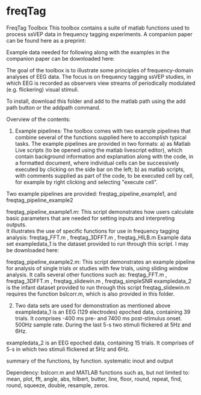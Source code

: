 # freqTag
FreqTag Toolbox
This toolbox contains a suite of matlab functions used to process ssVEP data in frequency tagging experiments. A companion paper can be found here as a preprint: 

Example data needed for following along with the examples in the companion paper can be downloaded here: 

The goal of the toolbox is to illustrate some principles of frequency-domain analyses of EEG data. The focus is on frequency tagging ssVEP studies, in which EEG is recorded as observers view streams of periodically modulated (e.g. flickering) visual stimuli. 

To install, download this folder and add to the matlab path using the add path button or the addpath command. 

Overview of the contents: 
1) Example pipelines: The toolbox comes with two example pipelines that combine several of the functions supplied here to accomplish typical tasks. The example pipelines are provided in two formats: a) as Matlab Live scripts (to be opened using the matlab livescript editor), which contain background information and explanation along with the code, in a formatted document, where individual cells can be successively executed by clicking on the side bar on the left; b) as matlab scripts, with comments supplied as part of the code, to be executed cell by cell, for example by right clicking and selecting "execute cell".

Two example pipelines are provided: freqtag_pipeline_example1, and freqtag_pipeline_example2 

freqtag_pipeline_example1.m: 
This script demonstrates how users calculate basic parameters that are needed for setting inputs and interpreting outputs.   
It illustrates the use of specific functions for use in frequency tagging analysis: freqtag_FFT.m , freqtag_3DFFT.m , freqtag_HILB.m
Example data set exampledata_1 is the dataset provided to run through this script. I may be downloaded here: 
	
freqtag_pipeline_example2.m: 
This script demonstrates an example pipeline for analysis of single trials or studies with few trials, using sliding window analysis. 
It calls several other functions such as: freqtag_FFT.m , freqtag_3DFFT.m , freqtag_slidewin.m , freqtag_simpleSNR
exampledata_2 is the infant dataset provided to run through this script
freqtag_slidewin.m requires the function bslcorr.m, which is also provided in this folder. 

2) Two data sets are used for demonstration as mentioned above 
exampledata_1 is an EEG (129 electrodes) epoched data, containing 39 trials. It comprises -400 ms pre- and 7400 ms post-stimulus onset. 500Hz sample rate. During the last 5-s two stimuli flickered at 5Hz and 6Hz.

exampledata_2 is an EEG epoched data, containing 15 trials. It comprises of 5-s in which two stimuli flickered at 5Hz and 6Hz.

summary of the functions, by function. 
systematic inout and output

Dependency: bslcorr.m and MATLAB functions such as, but not limited to:  mean, plot, fft, angle, abs, hilbert, butter, line, floor, round, repeat, find, round, squeeze, double, resample, zeros.   
